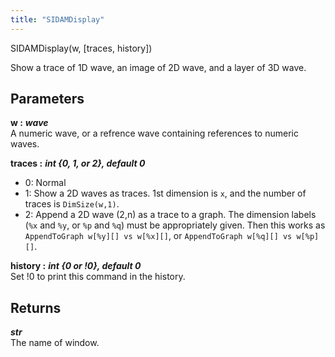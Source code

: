 ```yaml
---
title: "SIDAMDisplay"
---
```

<p class="function_definition">SIDAMDisplay(<span class="function_variables">w, [traces, history]</span>)</p>

Show a trace of 1D wave, an image of 2D wave, and a layer of 3D wave.

## Parameters

**w :** ***wave***  
A numeric wave, or a refrence wave containing references to numeric waves.

**traces :** ***int {0, 1, or 2}, default 0***  
* 0: Normal
* 1: Show a 2D waves as traces.
1st dimension is `x`, and the number of traces is `DimSize(w,1)`.
* 2: Append a 2D wave (2,n) as a trace to a graph.
The dimension labels (`%x` and `%y`, or `%p` and `%q`) must
be appropriately given. Then this works as
`AppendToGraph w[%y][] vs w[%x][]`, or
`AppendToGraph w[%q][] vs w[%p][]`.

**history :** ***int {0 or !0}, default 0***  
Set !0 to print this command in the history.

## Returns
***str***  
The name of window.
